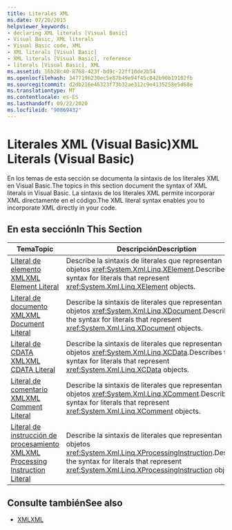 ```yaml
---
title: Literales XML
ms.date: 07/20/2015
helpviewer_keywords:
- declaring XML literals [Visual Basic]
- Visual Basic, XML literals
- Visual Basic code, XML
- XML literals [Visual Basic]
- XML literals [Visual Basic], reference
- literals [Visual Basic], XML
ms.assetid: 16b28c40-8768-423f-bd9c-22ff10de2b54
ms.openlocfilehash: 3477196230ec5e87b49e94f45c842b90b19102fb
ms.sourcegitcommit: d2db216e46323f73b32ae312c9e4135258e5d68e
ms.translationtype: MT
ms.contentlocale: es-ES
ms.lasthandoff: 09/22/2020
ms.locfileid: "90869432"
---
```

# <a name="xml-literals-visual-basic"></a><span data-ttu-id="74d1d-102">Literales XML (Visual Basic)</span><span class="sxs-lookup"><span data-stu-id="74d1d-102">XML Literals (Visual Basic)</span></span>

<span data-ttu-id="74d1d-103">En los temas de esta sección se documenta la sintaxis de los literales XML en Visual Basic.</span><span class="sxs-lookup"><span data-stu-id="74d1d-103">The topics in this section document the syntax of XML literals in Visual Basic.</span></span> <span data-ttu-id="74d1d-104">La sintaxis de los literales XML permite incorporar XML directamente en el código.</span><span class="sxs-lookup"><span data-stu-id="74d1d-104">The XML literal syntax enables you to incorporate XML directly in your code.</span></span>  
  
## <a name="in-this-section"></a><span data-ttu-id="74d1d-105">En esta sección</span><span class="sxs-lookup"><span data-stu-id="74d1d-105">In This Section</span></span>  
  
|<span data-ttu-id="74d1d-106">Tema</span><span class="sxs-lookup"><span data-stu-id="74d1d-106">Topic</span></span>|<span data-ttu-id="74d1d-107">Descripción</span><span class="sxs-lookup"><span data-stu-id="74d1d-107">Description</span></span>|  
|-----------|-----------------|  
|[<span data-ttu-id="74d1d-108">Literal de elemento XML</span><span class="sxs-lookup"><span data-stu-id="74d1d-108">XML Element Literal</span></span>](xml-element-literal.md)|<span data-ttu-id="74d1d-109">Describe la sintaxis de literales que representan objetos <xref:System.Xml.Linq.XElement>.</span><span class="sxs-lookup"><span data-stu-id="74d1d-109">Describes the syntax for literals that represent <xref:System.Xml.Linq.XElement> objects.</span></span>|  
|[<span data-ttu-id="74d1d-110">Literal de documento XML</span><span class="sxs-lookup"><span data-stu-id="74d1d-110">XML Document Literal</span></span>](xml-document-literal.md)|<span data-ttu-id="74d1d-111">Describe la sintaxis de literales que representan objetos <xref:System.Xml.Linq.XDocument>.</span><span class="sxs-lookup"><span data-stu-id="74d1d-111">Describes the syntax for literals that represent <xref:System.Xml.Linq.XDocument> objects.</span></span>|  
|[<span data-ttu-id="74d1d-112">Literal de CDATA XML</span><span class="sxs-lookup"><span data-stu-id="74d1d-112">XML CDATA Literal</span></span>](xml-cdata-literal.md)|<span data-ttu-id="74d1d-113">Describe la sintaxis de literales que representan objetos <xref:System.Xml.Linq.XCData>.</span><span class="sxs-lookup"><span data-stu-id="74d1d-113">Describes the syntax for literals that represent <xref:System.Xml.Linq.XCData> objects.</span></span>|  
|[<span data-ttu-id="74d1d-114">Literal de comentario XML</span><span class="sxs-lookup"><span data-stu-id="74d1d-114">XML Comment Literal</span></span>](xml-comment-literal.md)|<span data-ttu-id="74d1d-115">Describe la sintaxis de literales que representan objetos <xref:System.Xml.Linq.XComment>.</span><span class="sxs-lookup"><span data-stu-id="74d1d-115">Describes the syntax for literals that represent <xref:System.Xml.Linq.XComment> objects.</span></span>|  
|[<span data-ttu-id="74d1d-116">Literal de instrucción de procesamiento XML</span><span class="sxs-lookup"><span data-stu-id="74d1d-116">XML Processing Instruction Literal</span></span>](xml-processing-instruction-literal.md)|<span data-ttu-id="74d1d-117">Describe la sintaxis de literales que representan objetos <xref:System.Xml.Linq.XProcessingInstruction>.</span><span class="sxs-lookup"><span data-stu-id="74d1d-117">Describes the syntax for literals that represent <xref:System.Xml.Linq.XProcessingInstruction> objects.</span></span>|  
  
## <a name="see-also"></a><span data-ttu-id="74d1d-118">Consulte también</span><span class="sxs-lookup"><span data-stu-id="74d1d-118">See also</span></span>

- [<span data-ttu-id="74d1d-119">XML</span><span class="sxs-lookup"><span data-stu-id="74d1d-119">XML</span></span>](../../programming-guide/language-features/xml/index.md)
